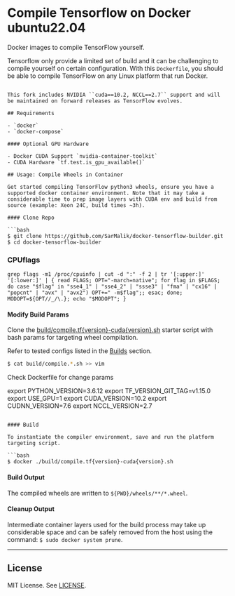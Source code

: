 # Compile Tensorflow on Docker ubuntu22.04

Docker images to compile TensorFlow yourself.

Tensorflow only provide a limited set of build and it can be challenging to compile yourself on certain configuration. With this `Dockerfile`, you should be able to compile TensorFlow on any Linux platform that run Docker.

```

This fork includes NVIDIA ``cuda==10.2, NCCL==2.7`` support and will be maintained on forward releases as TensorFlow evolves.

## Requirements

- `docker`
- `docker-compose`

#### Optional GPU Hardware

- Docker CUDA Support `nvidia-container-toolkit`
- CUDA Hardware `tf.test.is_gpu_available()`

## Usage: Compile Wheels in Container

Get started compiling TensorFlow python3 wheels, ensure you have a supported docker container environment. Note that it may take a considerable time to prep image layers with CUDA env and build from source (example: Xeon 24C, build times ~3h).

#### Clone Repo

```bash
$ git clone https://github.com/SarMalik/docker-tensorflow-builder.git
$ cd docker-tensorflow-builder
```
### CPUflags

```
grep flags -m1 /proc/cpuinfo | cut -d ":" -f 2 | tr '[:upper:]' '[:lower:]' | { read FLAGS; OPT="-march=native"; for flag in $FLAGS; do case "$flag" in "sse4_1" | "sse4_2" | "ssse3" | "fma" | "cx16" | "popcnt" | "avx" | "avx2") OPT+=" -m$flag";; esac; done; MODOPT=${OPT//_/\.}; echo "$MODOPT"; }
```

#### Modify Build Params

Clone the [build/compile.tf{version}-cuda{version}.sh](/build) starter script with bash params for targeting wheel compilation. 

Refer to tested configs listed in the [Builds](#Builds) section.

```bash
$ cat build/compile.*.sh >> vim
```

Check Dockerfile for change params

export PYTHON_VERSION=3.6.12
export TF_VERSION_GIT_TAG=v1.15.0
export USE_GPU=1
export CUDA_VERSION=10.2
export CUDNN_VERSION=7.6
export NCCL_VERSION=2.7
```

#### Build

To instantiate the compiler environment, save and run the platform targeting script.

```bash
$ docker ./build/compile.tf{version}-cuda{version}.sh
```

#### Build Output

The compiled wheels are written to `${PWD}/wheels/**/*.wheel`.

#### Cleanup Output

Intermediate container layers used for the build process may take up considerable space and can be safely removed from the host using the command: ``$ sudo docker system prune``.

---

## License

MIT License. See [LICENSE](LICENSE).
